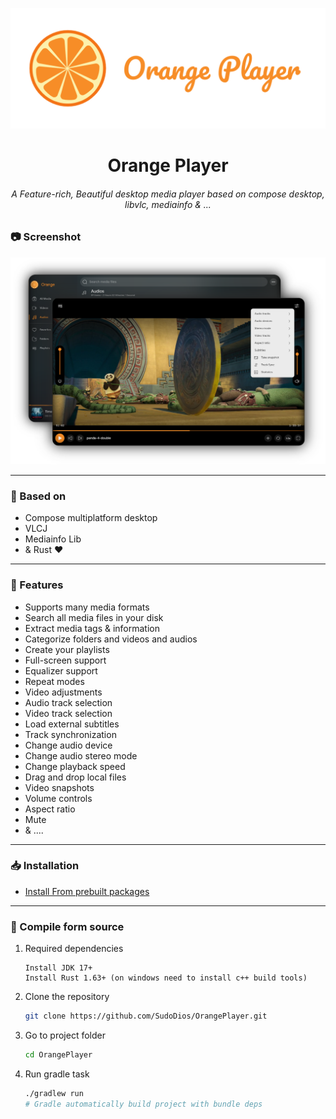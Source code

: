 ![Logo](assets/header-logo.png "Logo")

<h1 align="center">Orange Player</h1>
<h6 align="center">A Feature-rich, Beautiful desktop media player based on compose desktop, libvlc, mediainfo & ...</h6>

### 📷 Screenshot

![screen-shot](assets/screen-shot.png "Screenshot")

--- 

### 🏢 Based on

- Compose multiplatform desktop
- VLCJ
- Mediainfo Lib
- & Rust ❤️

---

### 🚀 Features

- Supports many media formats
- Search all media files in your disk
- Extract media tags & information
- Categorize folders and videos and audios
- Create your playlists
- Full-screen support
- Equalizer support
- Repeat modes
- Video adjustments
- Audio track selection
- Video track selection
- Load external subtitles
- Track synchronization
- Change audio device
- Change audio stereo mode
- Change playback speed
- Drag and drop local files
- Video snapshots
- Volume controls
- Aspect ratio
- Mute
- & ....

---

### 📥 Installation

- [Install From prebuilt packages](https://github.com/SudoDios/OrangePlayer/releases)

___

### 🔧 Compile form source

1. Required dependencies
      ```
      Install JDK 17+
      Install Rust 1.63+ (on windows need to install c++ build tools) 
      ```
2. Clone the repository
      ```sh
      git clone https://github.com/SudoDios/OrangePlayer.git
      ```
3. Go to project folder
      ```sh
      cd OrangePlayer 
      ```
4. Run gradle task
      ```sh
      ./gradlew run
      # Gradle automatically build project with bundle deps
      ```